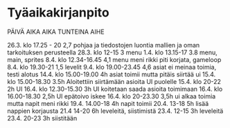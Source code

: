 # Tyäaikakirjanpito


PÄIVÄ         AIKA      AIKA TUNTEINA        AIHE

26.3. klo 17.25 - 20           2,7            pohjaa ja tiedostojen luontia mallien ja oman tarkoituksen perusteella
28.3. klo 12-15                3            menu
1.4.  klo 13.15-17             3.8          menu, main, sprites
8.4. klo 12.34-16.45           4,1          menu meni rikki piti korjata, gameloop
8.4. klo 19.30-21              1,5          levelit
9.4. klo 19.00-23.45           4,6          asiat ei meinaa toimia, testi alotus
14.4. klo 15.00-19.00           4h          asiat toimii mutta pitäis siirtää ui
15.4. klo 15.00-18.30               3.5h              Aloitettiin siirtämään asioita UI puolelle
15.4. klo 20-22                  2h                 UI
16.4. klo 12.30-15.30          3h        UI koitetaan saada asioita toimimaan
16.4. klo 16.00-18.30           2,5h   UI epätoivo iskee
16.4. klo 20-23.30             3,5h         ui alkaa toimia mutta napit meni rikki
19.4. 14.00-18                  4h            napit toimii
20.4.   13-18                   5h            lisää nappien korjausta
21.4     14-20              6h             leveleitä, siistimistä
23.4.    12-15                3h           leveleitä
23.4.    20-23               3h          siistitään 
